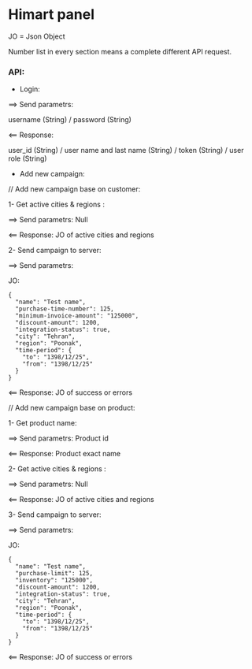 # Himart panel 
JO = Json Object

Number list in every section means a complete different API request.
### API:
* Login:

==> Send parametrs: 

username (String) / password (String)

<== Response:

user_id (String) / user name and last name (String) / token (String) / user role (String)

* Add new campaign:

// Add new campaign base on customer:

1- Get active cities & regions :

==> Send parametrs: Null

<== Response: JO of active cities and regions 

2- Send campaign to server:

==> Send parametrs: 

JO: 
``` 
{
  "name": "Test name",
  "purchase-time-number": 125,
  "minimum-invoice-amount": "125000",
  "discount-amount": 1200,
  "integration-status": true,
  "city": "Tehran",
  "region": "Poonak",
  "time-period": {
    "to": "1398/12/25",
    "from": "1398/12/25"
  }
}
```
<== Response: JO of success or errors

// Add new campaign base on product:

1- Get product name:

==> Send parametrs: Product id

<== Response: Product exact name

2- Get active cities & regions :

==> Send parametrs: Null

<== Response: JO of active cities and regions 

3- Send campaign to server:

==> Send parametrs: 

JO: 
``` 
{
  "name": "Test name",
  "purchase-limit": 125,
  "inventory": "125000",
  "discount-amount": 1200,
  "integration-status": true,
  "city": "Tehran",
  "region": "Poonak",
  "time-period": {
    "to": "1398/12/25",
    "from": "1398/12/25"
  }
}
```
<== Response: JO of success or errors

